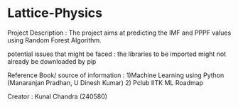 # Lattice-Physics

Project Description : The project aims at predicting the IMF and PPPF values using Random Forest Algorithm.

potential issues that might be faced : the libraries to be imported might not already be downloaded by pip

Reference Book/ source of information : 1)Machine Learning using Python (Manaranjan Pradhan, U Dinesh Kumar)
                                        2) Pclub IITK ML Roadmap

Creator : Kunal Chandra (240580)
